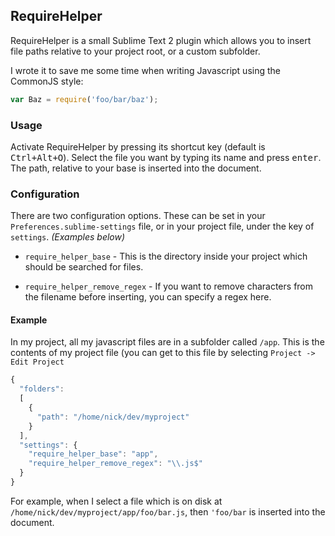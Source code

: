 ## RequireHelper

RequireHelper is a small Sublime Text 2 plugin which allows you to insert file paths relative to your project root, or a custom subfolder.

I wrote it to save me some time when writing Javascript using the CommonJS style:

```javascript
var Baz = require('foo/bar/baz');
```

### Usage

Activate RequireHelper by pressing its shortcut key (default is <kbd>Ctrl+Alt+O</kbd>). Select the file you want by typing its name and press <kbd>enter</kbd>. The path, relative to your base is inserted into the document.

### Configuration

There are two configuration options. These can be set in your `Preferences.sublime-settings` file, or in your project file, under the key of `settings`. *(Examples below)*

- `require_helper_base` - This is the directory inside your project which should be searched for files.

- `require_helper_remove_regex` - If you want to remove characters from the filename before inserting, you can specify a regex here.

#### Example

In my project, all my javascript files are in a subfolder called `/app`. This is the contents of my project file (you can get to this file by selecting `Project -> Edit Project`

```javascript
{
  "folders":
  [
    {
      "path": "/home/nick/dev/myproject"
    }
  ],
  "settings": {
    "require_helper_base": "app",
    "require_helper_remove_regex": "\\.js$"
  }
}
```

For example, when I select a file which is on disk at `/home/nick/dev/myproject/app/foo/bar.js`, then `'foo/bar` is inserted into the document.
